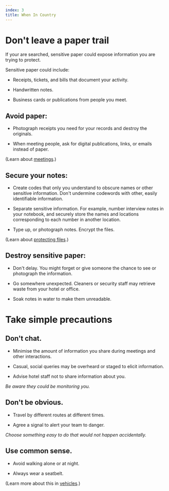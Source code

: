 ```yaml
---
index: 3
title: When In Country
---
```

# Don't leave a paper trail 

If your are searched, sensitive paper could expose information you are trying to protect.

Sensitive paper could include: 

*   Receipts, tickets, and bills that document your activity. 

*   Handwritten notes. 

*   Business cards or publications from people you meet.

## Avoid paper: 

*	Photograph receipts you need for your records and destroy the originals. 

*	When meeting people, ask for digital publications, links, or emails instead of paper.

(Learn about [meetings](umbrella://work/meetings).)

## Secure your notes: 

*   Create codes that only you understand to obscure names or other sensitive information. Don't undermine codewords with other, easily identifiable information.

*   Separate sensitive information. For example, number interview notes in your notebook, and securely store the names and locations corresponding to each number in another location.

*	Type up, or photograph notes. Encrypt the files. 

(Learn about [protecting files](umbrella://information/protecting-files).)

## Destroy sensitive paper: 

*	Don't delay. You might forget or give someone the chance to see or photograph the information.

*	Go somewhere unexpected. Cleaners or security staff may retrieve waste from your hotel or office.

*	Soak notes in water to make them unreadable.

# Take simple precautions

## Don't chat.

*   Minimise the amount of information you share during meetings and other interactions. 

*	Casual, social queries may be overheard or staged to elicit information.

*   Advise hotel staff not to share information about you.

*Be aware they could be monitoring you.*

## Don't be obvious.

*   Travel by different routes at different times.

*   Agree a signal to alert your team to danger. 

*Choose something easy to do that would not happen accidentally.*

## Use common sense.

*   Avoid walking alone or at night.

*   Always wear a seatbelt.

(Learn more about this in [vehicles](umbrella://travel/vehicles).)